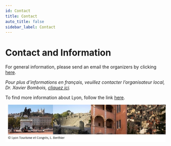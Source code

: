 ```yaml
---
id: Contact
title: Contact
auto_title: false
sidebar_label: Contact
---
```


# Contact and Information

For general information, please send an email the organizers by clicking <a href='mailto:xavier.bombois@ec-lyon.fr,luigi.vanfretti@gmail.com?subject=2025%20Summer%20School&body=Body%20text'> here</a>.

*Pour plus d’informations en français, veuillez contacter  l’organisateur local, Dr. Xavier Bombois, <a href='mailto:xavier.bombois@ec-lyon.fr,luigi.vanfretti@gmail.com?subject=2025%20Summer%20School&body=Body%20text'> cliquez ici</a>.*

To find more information about Lyon, follow the link [here](./07_Contact-and-Info.md).

<img src="./assets/footer.jpg" width=600>